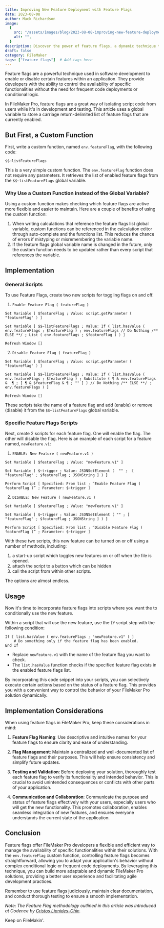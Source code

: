 ```yaml
---
title: Improving New Feature Deployment with Feature Flags
date: 2023-08-08
author: Mack Richardson
image:
  {
    src: "/assets/images/blog/2023-08-08-improving-new-feature-deployment-with-feature-flags/flags.jpg",
    alt: "",
  }
description: Discover the power of feature flags, a dynamic technique that empowers developers to control specific functionalities within applications with ease.
draft: false
category: FileMaker
tags: ["feature flags"]  # Add tags here
---
```


Feature flags are a powerful technique used in software development to enable or disable certain features within an application. They provide developers with the ability to control the availability of specific functionalities without the need for frequent code deployments or conditional logic.

In FileMaker Pro, feature flags are a great way of isolating script code from users while it's in development and testing. This article uses a global variable to store a carriage return-delimited list of feature flags that are currently enabled.

## But First, a Custom Function

First, write a custom function, named `env.featureFlag`, with the following code:

```
$$~listFeatureFlags
```

This is a very simple custom function. The `env.featureFlag` function does not require any parameters. It retrieves the list of enabled feature flags from the `$$~listFeatureFlags` global variable.

### Why Use a Custom Function instead of the Global Variable?

Using a custom function makes checking which feature flags are active more flexible and easier to maintain. Here are a couple of benefits of using the custom function:

1. When writing calculations that reference the feature flags list global variable, custom functions can be referenced in the calculation editor through auto-complete and the functions list. This reduces the chance of errors if mistyping or misremembering the variable name.
2. If the feature flags global variable name is changed in the future, only the custom function needs to be updated rather than every script that references the variable.

## Implementation

### General Scripts

To use Feature Flags, create two new scripts for toggling flags on and off.

1. `Enable Feature Flag ( featureFlag ) `

```
Set Variable [ $featureFlag ; Value: script.getParameter ( "featureFlag" ) ] 

Set Variable [ $$~listFeatureFlags ; Value: If ( list.hasValue ( env.featureFlags ; $featureFlag ) ; env.featureFlags // Do Nothing /** ELSE **/ ; List ( env.featureFlags ; $featureFlag ) ) ] 

Refresh Window [] 
```

2. `Disable Feature Flag ( featureFlag ) `

```
Set Variable [ $featureFlag ; Value: script.getParameter ( "featureFlag" ) ] 

Set Variable [ $$~listFeatureFlags ; Value: If ( list.hasValue ( env.featureFlags ; $featureFlag ) ; Substitute ( ¶ & env.featureFlags &  ¶ ; [ ¶ & $featureFlag & ¶ ; "" ] ) // Do Nothing /** ELSE **/ ; env.featureFlags ) ] 

Refresh Window []
```

 These scripts take the name of a feature flag and add (enable) or remove (disable) it from the `$$~listFeatureFlags` global variable.

### Specific Feature Flags Scripts

Next, create 2 scripts for each feature flag. One will enable the flag. The other will disable the flag. Here is an example of each script for a feature named, `newFeature.v1`:

1. `ENABLE: New Feature ( newFeature.v1 ) `

```
Set Variable [ $featureFlag ; Value: "newFeature.v1" ] 

Set Variable [ $~trigger ; Value: JSONSetElement (  "" ;  [ "featureFlag" ; $featureFlag ; JSONString ] ) ] 

Perform Script [ Specified: From list ; “Enable Feature Flag ( featureFlag )” ; Parameter: $~trigger ]
```

2. `DISABLE: New Feature ( newFeature.v1 ) `

```
Set Variable [ $featureFlag ; Value: "newFeature.v1" ] 

Set Variable [ $~trigger ; Value: JSONSetElement ( "" ; [ "featureFlag" ; $featureFlag ; JSONString ] ) ] 

Perform Script [ Specified: From list ; “Disable Feature Flag ( featureFlag )” ; Parameter: $~trigger ]
```

With these two scripts, this new feature can be turned on or off using a number of methods, including:

1. a start-up script which toggles new features on or off when the file is opened.
2. attach the script to a button which can be hidden
3. call the script from within other scripts.

The options are almost endless.

## Usage

Now it's time to incorporate feature flags into scripts where you want the to conditionally use the new feature.

Within a script that will use the new feature, use the `If` script step with the following condition:

```
If [ list.hasValue ( env.featureFlags ; "newFeature.v1" ) ]
	# Do something only if the feature flag has been enabled.
End If
```

- Replace `newFeature.v1` with the name of the feature flag you want to check.
- The `list.hasValue` function checks if the specified feature flag exists in the enabled feature flags list.

By incorporating this code snippet into your scripts, you can selectively execute certain actions based on the status of a feature flag. This provides you with a convenient way to control the behavior of your FileMaker Pro solution dynamically.

## Implementation Considerations

When using feature flags in FileMaker Pro, keep these considerations in mind:

1. **Feature Flag Naming**: Use descriptive and intuitive names for your feature flags to ensure clarity and ease of understanding.

2. **Flag Management**: Maintain a centralized and well-documented list of feature flags and their purposes. This will help ensure consistency and simplify future updates.

3. **Testing and Validation**: Before deploying your solution, thoroughly test each feature flag to verify its functionality and intended behavior. This is crucial to avoid unintended consequences or conflicts with other parts of your application.

4. **Communication and Collaboration**: Communicate the purpose and status of feature flags effectively with your users, especially users who will get the new functionality. This promotes collaboration, enables seamless integration of new features, and ensures everyone understands the current state of the application.

## Conclusion

Feature flags offer FileMaker Pro developers a flexible and efficient way to manage the availability of specific functionalities within their solutions. With the `env.featureFlag` custom function, controlling feature flags becomes straightforward, allowing you to adapt your application's behavior without complex conditional logic or frequent code deployments. By leveraging this technique, you can build more adaptable and dynamic FileMaker Pro solutions, providing a better user experience and facilitating agile development practices.

Remember to use feature flags judiciously, maintain clear documentation, and conduct thorough testing to ensure a smooth implementation.

*Note: The Feature Flag methodology outlined in this article was introduced at Codence by [Cristos Lianides-Chin](https://www.codence.com/filemaker-developers/team).*

Keep on FileMakin'.